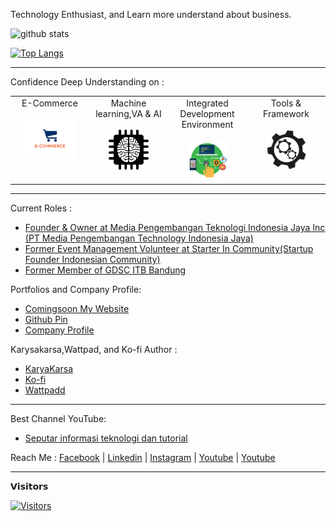 Technology Enthusiast, and Learn more understand about business.

![github stats](https://github-readme-stats.vercel.app/api?username=AnandaRauf&show_icons=true)


[![Top Langs](https://github-readme-stats.vercel.app/api/top-langs/?username=AnandaRauf&show_icons=true&title_color=0de7b1&text_color=e81176d9&border_color=6730f3e6&bg_color=000000f2&border_radius=20)](https://github.com/AnandaRauf)


---------------------------------------------------------------------------------------------------------------------------------------------------------------------------------

Confidence Deep Understanding on :  
<table>
  <tbody>
    <tr valign="top">
      <td width="25%" align="center" style="padding-bottom: 30px">
        <span>E-Commerce</span><br><br> 
        <img height="64px" src="https://github.com/AnandaRauf/AnandaRauf/blob/main/asset/E-commerce.png">
      </td>
      <td width="25%" align="center">
        <span>Machine learning,VA & AI</span><br><br> 
        <img height="64px" src="https://github.com/AnandaRauf/AnandaRauf/blob/main/asset/Machine%20Learning.png">
      </td>
      <td width="25%" align="center">
        <span>Integrated Development Environment</span><br><br> 
        <img height="64px" src="https://github.com/AnandaRauf/AnandaRauf/blob/main/asset/IDE.png">
      </td>
      <td width="25%" align="center">
        <span>Tools & Framework</span><br><br> 
        <img height="64px" src="https://github.com/AnandaRauf/AnandaRauf/blob/main/asset/Tools.png">
      </td>
    </tr>
  </tbody>
</table>

---------------------------------------------------------------------------------------------------------------------------------------------------------------------------------

Current Roles :
- [Founder & Owner at Media Pengembangan Teknologi Indonesia Jaya Inc (PT Media Pengembangan Technology Indonesia Jaya)](https://www.linkedin.com/company/pt-media-pengembangan-teknologi-indonesia-jaya/)
- [Former Event Management Volunteer at Starter In Community(Startup Founder Indonesian Community)](https://www.instagram.com/starter.in)
- [Former Member of GDSC ITB Bandung](https://www.instagram.com/gdscitb)

Portfolios and Company Profile:
- [Comingsoon My Website](https://www.google.com)
- [Github Pin](https://www.github.com/AnandaRauf)
- [Company Profile](https://tmd-group-187de4154457.herokuapp.com/)


Karysakarsa,Wattpad, and Ko-fi Author :
- [KaryaKarsa](https://www.karyakarsa.com/anandaraufm)
- [Ko-fi](https://www.ko-fi.com/anandaraufdevs)
- [Wattpadd](https://www.wattpad.com/user/anandaraufm)

---------------------------------------------------------------------------------------------------------------------------------------------------------------------------------

Best Channel YouTube:
- [Seputar informasi teknologi dan tutorial](https://youtube.com/@belajaridn)


Reach Me :
[Facebook](https://www.facebook.com/gihyunjee/) | [Linkedin](https://id.linkedin.com/in/ananda-rauf-maududi-) | [Instagram](https://www.instagram.com/anandaraufm00/) | [Youtube](https://www.youtube.com/channel/UCKWffBeq7YTH6X7H52QpBPg) | [Youtube](https://www.youtube.com/channel/UC2RJX2hIO3pFmfCurSIqLag)

---------------------------------------------------------------------------------------------------------------------------------------------------------------------------

𝗩𝗶𝘀𝗶𝘁𝗼𝗿𝘀

[![Visitors](https://api.visitorbadge.io/api/visitors?path=https%3A%2F%2Fgithub.com%2FAnadaRauf&label=Visitors&labelColor=%2337d67a&countColor=%232ccce4)](https://visitorbadge.io/status?path=https%3A%2F%2Fgithub.com%2FAnandaRauf)
